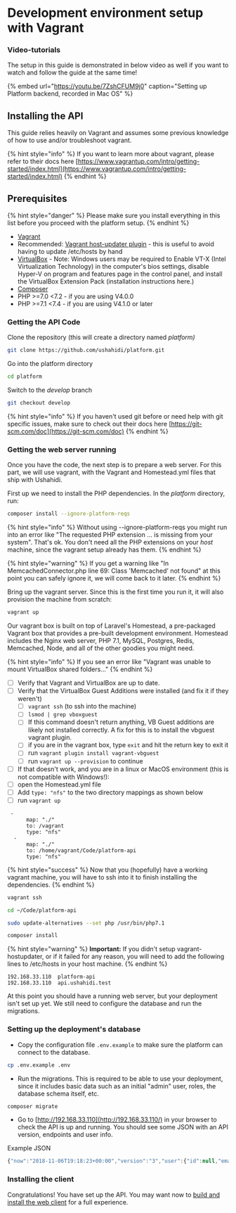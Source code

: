 # Development environment setup with Vagrant

### Video-tutorials

The setup in this guide is demonstrated in below video as well if you want to watch and follow the guide at the same time!

{% embed url="https://youtu.be/7ZshCFUM9j0" caption="Setting up Platform backend, recorded in Mac OS" %}

## Installing the API

This guide relies heavily on Vagrant and assumes some previous knowledge of how to use and/or troubleshoot vagrant.

{% hint style="info" %}
If you want to learn more about vagrant, please refer to their docs here [https://www.vagrantup.com/intro/getting-started/index.html](https://www.vagrantup.com/intro/getting-started/index.html)
{% endhint %}

## Prerequisites

{% hint style="danger" %}
Please make sure you install everything in this list before you proceed with the platform setup.
{% endhint %}

* [Vagrant](https://www.vagrantup.com/downloads.html)
* Recommended: [Vagrant host-updater plugin](https://github.com/cogitatio/vagrant-hostsupdater) - this is useful to avoid having to update /etc/hosts by hand
* [VirtualBox](https://www.virtualbox.org/wiki/Downloads) - Note: Windows users may be required to Enable VT-X \(Intel Virtualization Technology\) in the computer's bios settings, disable Hyper-V on program and features page in the control panel, and install the VirtualBox Extension Pack \(installation instructions here.\)
* [Composer](https://getcomposer.org/doc/00-intro.md#system-requirements)
* PHP &gt;=7.0 &lt;7.2 - if you are using V4.0.0
* PHP &gt;=7.1 &lt;7.4 - if you are using V4.1.0 or later

### Getting the API Code

Clone the repository \(this will create a directory named _platform\)_

```bash
git clone https://github.com/ushahidi/platform.git
```

Go into the platform directory

```bash
cd platform
```

Switch to the _develop_ branch

```bash
git checkout develop
```

{% hint style="info" %}
If you haven't used git before or need help with git specific issues, make sure to check out their docs here [https://git-scm.com/doc](https://git-scm.com/doc)
{% endhint %}

### Getting the web server running

Once you have the code, the next step is to prepare a web server. For this part, we will use vagrant, with the Vagrant and Homestead.yml files that ship with Ushahidi.

First up we need to install the PHP dependencies. In the _platform_ directory, run:

```bash
composer install --ignore-platform-reqs
```

{% hint style="info" %}
Without using --ignore-platform-reqs you might run into an error like "The requested PHP extension ... is missing from your system". That's ok. You don't need all the PHP extensions on your _host_ machine, since the vagrant setup already has them.
{% endhint %}

{% hint style="warning" %}
If you get a warning like "In MemcachedConnector.php line 69: Class 'Memcached' not found" at this point you can safely ignore it, we will come back to it later.
{% endhint %}

Bring up the vagrant server. Since this is the first time you run it, it will also provision the machine from scratch:

```bash
vagrant up
```

Our vagrant box is built on top of Laravel's Homestead, a pre-packaged Vagrant box that provides a pre-built development environment. Homestead includes the Nginx web server, PHP 7.1, MySQL, Postgres, Redis, Memcached, Node, and all of the other goodies you might need.

{% hint style="info" %}
If you see an error like "Vagrant was unable to mount VirtualBox shared folders..."
{% endhint %}

* [ ] Verify that Vagrant and VirtualBox are up to date.
* [ ] Verify that the VirtualBox Guest Additions were installed \(and fix it if they weren't\)
  * [ ] `vagrant ssh` \(to ssh into the machine\)
  * [ ] `lsmod | grep vboxguest`
  * [ ] If this command doesn't return anything, VB Guest additions are likely not installed correctly. A fix for this is to install the vbguest vagrant plugin.
  * [ ] if you are in the vagrant box, type `exit` and hit the return key to exit it
  * [ ] run `vagrant plugin install vagrant-vbguest`
  * [ ] run `vagrant up --provision` to continue
* [ ] If that doesn't work, and you are in a linux or MacOS environment \(this is not compatible with Windows!\):
* [ ] open the Homestead.yml file
* [ ] Add `type: "nfs"` to the two directory mappings as shown below
* [ ] run `vagrant up`

```text
 -
      map: "./"
      to: /vagrant
      type: "nfs"
  -
      map: "./"
      to: /home/vagrant/Code/platform-api
      type: "nfs"
```

{% hint style="success" %}
Now that you \(hopefully\) have a working vagrant machine, you will have to ssh into it to finish installing the dependencies.
{% endhint %}

```bash
vagrant ssh
```

```bash
cd ~/Code/platform-api
```

```bash
sudo update-alternatives --set php /usr/bin/php7.1
```

```bash
composer install
```

{% hint style="warning" %}
**Important:** If you didn't setup vagrant-hostupdater, or if it failed for any reason, you will need to add the following lines to /etc/hosts in your host machine.
{% endhint %}

```text
192.168.33.110  platform-api
192.168.33.110  api.ushahidi.test
```

At this point you should have a running web server, but your deployment isn't set up yet. We still need to configure the database and run the migrations.

### **Setting up the deployment's database**

* Copy the configuration file `.env.example` to make sure the platform can connect to the database. 

```bash
cp .env.example .env
```

* Run the migrations. This is required to be able to use your deployment, since it includes basic data such as an initial "admin" user, roles, the database schema itself, etc.

```bash
composer migrate
```

* Go to [http://192.168.33.110](http://192.168.33.110/) in your browser to check the API is up and running. You should see some JSON with an API version, endpoints and user info.

Example JSON

```javascript
{"now":"2018-11-06T19:18:23+00:00","version":"3","user":{"id":null,"email":null,"realname":null}}
```

### Installing the client

Congratulations! You have set up the API. You may want now to [build and install the web client](setting-up-the-platform-client.md) for a full experience.

